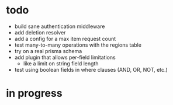 # todo

-   build sane authentication middleware
-   add deletion resolver
-   add a config for a max item request count
-   test many-to-many operations with the regions table
-   try on a real prisma schema
-   add plugin that allows per-field limitations
    -   like a limit on string field length
-   test using boolean fields in where clauses (AND, OR, NOT, etc.)

# in progress
